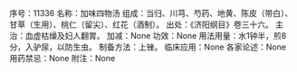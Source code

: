 序号：11336
名称：加味四物汤
组成：当归、川芎、芍药、地黄、陈皮（带白）、甘草（生用）、桃仁（留尖）、红花（酒制）。
出处：《济阳纲目》卷三十六。
主治：血虚枯燥及妇人翻胃。
加减：None
功效：None
用法用量：水1钟半，煎8分，入驴尿，以防生虫。
制备方法：上锉。
临床应用：None
各家论述：None
用药禁忌：None
附注：None
